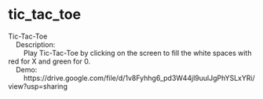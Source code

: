 # tic_tac_toe

<p>Tic-Tac-Toe<br> 
&nbsp&nbsp&nbsp&nbspDescription:<br>
&nbsp&nbsp&nbsp&nbsp&nbsp&nbsp&nbsp&nbspPlay Tic-Tac-Toe by clicking on the screen to fill the white spaces with red for X and green for 0.<br>
&nbsp&nbsp&nbsp&nbspDemo:<br>
&nbsp&nbsp&nbsp&nbsp&nbsp&nbsp&nbsp&nbsphttps://drive.google.com/file/d/1v8Fyhhg6_pd3W44jl9uulJgPhYSLxYRi/view?usp=sharing</p>
